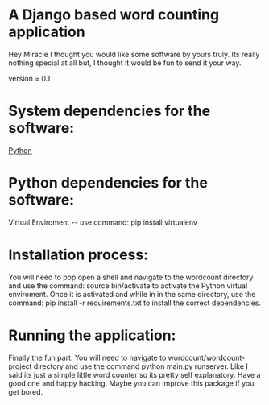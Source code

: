 # A Django based word counting application

Hey Miracle I thought you would like some software by yours truly. Its really
nothing special at all but, I thought it would be fun to send it your way.

version = 0.1

# System dependencies for the software:

[Python](https://www.python.org/downloads/)

# Python dependencies for the software:

Virtual Enviroment -- use command: pip install virtualenv

# Installation process:

You will need to pop open a shell and  navigate to the wordcount directory
and use the command: source bin/activate to activate the Python virtual 
enviroment. Once it is activated and while in in the same directory, use the 
command: pip install -r requirements.txt to install the correct dependencies.

# Running the application:

Finally the fun part. You will need to navigate to wordcount/wordcount-project
directory and use the command python main.py runserver. Like I said its just a
 simple little word counter so its pretty self explanatory. Have a good one
and happy hacking. Maybe you can improve this package if you get bored.
